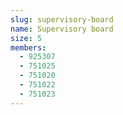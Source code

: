 ```yaml
---
slug: supervisory-board
name: Supervisory board
size: 5
members:
  - 925307
  - 751025
  - 751020
  - 751022
  - 751023
---
```

